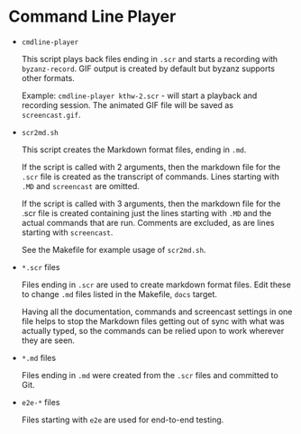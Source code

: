 # Command Line Player

* `cmdline-player`
  
  This script plays back files ending in `.scr` and starts a recording with `byzanz-record`. GIF output is created by default but byzanz supports other formats.
  
  Example: `cmdline-player kthw-2.scr` - will start a playback and recording session. The animated GIF file will be saved as `screencast.gif`.

* `scr2md.sh`
  
  This script creates the Markdown format files, ending in `.md`.
  
  If the script is called with 2 arguments, then the markdown file for the `.scr` file is created as the transcript of commands. Lines starting with `.MD` and `screencast` are omitted.
  
  If the script is called with 3 arguments, then the markdown file for the .scr file is created containing just the lines starting with `.MD` and the actual commands that are run. Comments are excluded, as are lines starting with `screencast`.
  
  See the Makefile for example usage of `scr2md.sh`.

* `*.scr` files
  
  Files ending in `.scr` are used to create markdown format files. Edit these to change `.md` files listed in the Makefile, `docs` target.
  
  Having all the documentation, commands and screencast settings in one file helps to stop the Markdown files getting out of sync with what was actually typed, so the commands can be relied upon to work wherever they are seen.

* `*.md` files
  
  Files ending in `.md` were created from the `.scr` files and committed to Git.

* `e2e-*` files
  
  Files starting with `e2e` are used for end-to-end testing.
